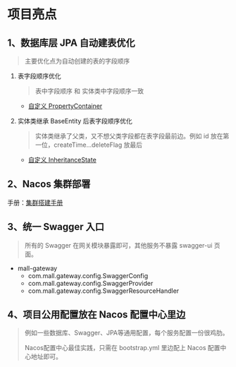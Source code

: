 # 项目亮点

## 1、数据库层 JPA 自动建表优化
> 主要优化点为自动创建的表的字段顺序
1. 表字段顺序优化
    > 表中字段顺序 和 实体类中字段顺序一致
    - [自定义 PropertyContainer](https://github.com/AmosWang0626/mall/blob/master/mall-common/src/main/java/org/hibernate/cfg/PropertyContainer.java)

2. 实体类继承 BaseEntity 后表字段顺序优化
    > 实体类继承了父类，又不想父类字段都在表字段最前边。例如 id 放在第一位，createTime...deleteFlag 放最后
    - [自定义 InheritanceState](https://github.com/AmosWang0626/mall/blob/master/mall-common/src/main/java/org/hibernate/cfg/InheritanceState.java)

## 2、Nacos 集群部署
手册：[集群搭建手册](https://github.com/AmosWang0626/mall/blob/master/devops/nacos/nacos-cluster.md)

## 3、统一 Swagger 入口
> 所有的 Swagger 在网关模块暴露即可，其他服务不暴露 swagger-ui 页面。
- mall-gateway
    - com.mall.gateway.config.SwaggerConfig
    - com.mall.gateway.config.SwaggerProvider
    - com.mall.gateway.config.SwaggerResourceHandler

## 4、项目公用配置放在 Nacos 配置中心里边
> 例如一些数据库、Swagger、JPA等通用配置，每个服务配置一份很鸡肋。
>
> Nacos配置中心最佳实践，只需在 bootstrap.yml 里边配上 Nacos 配置中心地址即可。
